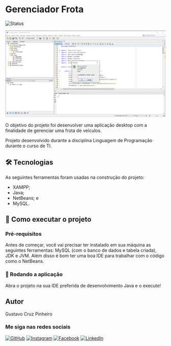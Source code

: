 # Gerenciador Frota

![Status](http://img.shields.io/static/v1?label=Status&message=FINALIZADO&color=GREEN&style=for-the-badge)
<!-- ![Java](https://img.shields.io/badge/java-%23ED8B00.svg?style=for-the-badge&logo=openjdk&logoColor=white)
![MySQL](https://img.shields.io/badge/mysql-%2300f.svg?style=for-the-badge&logo=mysql&logoColor=white)
![NetBeans IDE](https://img.shields.io/badge/NetBeansIDE-1B6AC6.svg?style=for-the-badge&logo=apache-netbeans-ide&logoColor=white) -->

![Demonstração da Aplicação](./assets/demo.png)

O objetivo do projeto foi desenvolver uma aplicação desktop com a finalidade de gerenciar uma frota de veículos.

Projeto desenvolvido durante a disciplina Linguagem de Programação durante o curso de TI.

## 🛠 Tecnologias

As seguintes ferramentas foram usadas na construção do projeto:

* XAMPP;
* Java;
* NetBeans; e
* MySQL.

## 🚀 Como executar o projeto

### Pré-requisitos

Antes de começar, você vai precisar ter instalado em sua máquina as seguintes ferramentas: MySQL (com o banco de dados e tabela criada), JDK e JVM. Além disso é bom ter uma boa IDE para trabalhar com o código como o NetBeans.

### 🧭 Rodando a aplicação

Abra o projeto na sua IDE preferida de desenvolvimento Java e o execute!

## Autor

Gustavo Cruz Pinheiro

### Me siga nas redes sociais

<a href="https://github.com/Gustavo-Cruz-Pinheiro">![GitHub](https://img.shields.io/badge/github-%23121011.svg?style=for-the-badge&logo=github&logoColor=white)</a>
<a href="https://www.instagram.com/gusttavo.cruz_">![Instagram](https://img.shields.io/badge/Instagram-%23E4405F.svg?style=for-the-badge&logo=Instagram&logoColor=white)</a>
<a href="https://www.facebook.com/gustavocruzpinheiro">![Facebook](https://img.shields.io/badge/Facebook-%231877F2.svg?style=for-the-badge&logo=Facebook&logoColor=white)</a>
<a href="https://www.linkedin.com/in/gustavo-cruz-pinheiro-61b852217/">![LinkedIn](https://img.shields.io/badge/linkedin-%230077B5.svg?style=for-the-badge&logo=linkedin&logoColor=white)</a>
